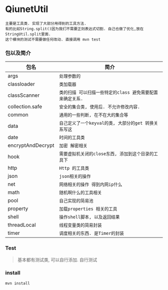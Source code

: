 # QiunetUtil

	主要是工具类. 实现了大部分用得到的工具方法.
	有的比如String.split()因为我们不需要正则表达式切割. 自己也做了优化,放在StringUtil.split里面. 
	这个模块的测试不需要做任何改动. 直接调用 mvn test

### 包以及简介 
|包名| 简介|
|----|----|
| args 			|`处理参数的`|
| classloader	|`类加载器`|
| classScanner	|`类的扫描 可以扫描一些特定的class 避免需要配置来确定关系.`|
| collection.safe |`安全的集合类, 使用后. 不允许修改内容.`|
| common 		|`通用的一些判断, 在不在大的集合等`|
| data 			|`自己定义了一个keyval的类, 大部分的get 转换关系写这`|
| date 			|`时间的工具类`|
| encryptAndDecrypt |`加密 解密相关`|
| hook 			|`需要虚拟机关闭的close东西, 添加到这个目录的工具下`|
| http 			|`Http 的工具类`|
| json 			|`json相关的操作`|
| net 			|`网络相关的操作 得到内网ip什么`|
| math 			|`随机啊什么的工具相关`|
| pool 			|`自己实现的简易池`|
| property 		|`加载properties 相关的工具`|
| shell 		|`操作shell脚本, 以及返回结果`|
| threadLocal 		|`线程变量类的简易封装`|
| timer 		|`调度相关的东西. 是Timer的封装`|

### Test
> 基本都有测试类, 可以自行添加. 自行测试

### install
`mvn install`	
